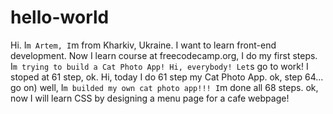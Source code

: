 # hello-world
Hi. I`m Artem, I`m from Kharkiv, Ukraine. I want to learn front-end development.
Now I learn course at freecodecamp.org, I do my first steps.
I`m trying to build a Cat Photo App!
Hi, everybody! Let`s go to work!
I stoped at 61 step, ok.
Hi, today I do 61 step my Cat Photo App.
ok, step 64... go on)
well, I`m builded my own cat photo app!!! I`m done all 68 steps.
ok, now I will learn CSS by designing a menu page for a cafe webpage! 
